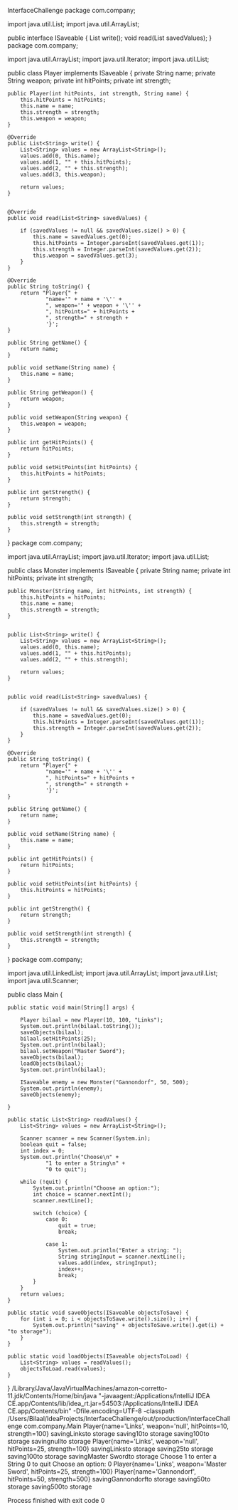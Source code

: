 InterfaceChallenge
package com.company;

import java.util.List;
import java.util.ArrayList;

public interface ISaveable {
    List<String> write();
    void read(List<String> savedValues);
}
package com.company;

import java.util.ArrayList;
import java.util.Iterator;
import java.util.List;

public class Player implements ISaveable {
    private String name;
    private String weapon;
    private int hitPoints;
    private int strength;

    public Player(int hitPoints, int strength, String name) {
        this.hitPoints = hitPoints;
        this.name = name;
        this.strength = strength;
        this.weapon = weapon;
    }

    @Override
    public List<String> write() {
        List<String> values = new ArrayList<String>();
        values.add(0, this.name);
        values.add(1, "" + this.hitPoints);
        values.add(2, "" + this.strength);
        values.add(3, this.weapon);

        return values;
    }


    @Override
    public void read(List<String> savedValues) {

        if (savedValues != null && savedValues.size() > 0) {
            this.name = savedValues.get(0);
            this.hitPoints = Integer.parseInt(savedValues.get(1));
            this.strength = Integer.parseInt(savedValues.get(2));
            this.weapon = savedValues.get(3);
        }
    }

    @Override
    public String toString() {
        return "Player{" +
                "name='" + name + '\'' +
                ", weapon='" + weapon + '\'' +
                ", hitPoints=" + hitPoints +
                ", strength=" + strength +
                '}';
    }

    public String getName() {
        return name;
    }

    public void setName(String name) {
        this.name = name;
    }

    public String getWeapon() {
        return weapon;
    }

    public void setWeapon(String weapon) {
        this.weapon = weapon;
    }

    public int getHitPoints() {
        return hitPoints;
    }

    public void setHitPoints(int hitPoints) {
        this.hitPoints = hitPoints;
    }

    public int getStrength() {
        return strength;
    }

    public void setStrength(int strength) {
        this.strength = strength;
    }
}
package com.company;

import java.util.ArrayList;
import java.util.Iterator;
import java.util.List;

public class Monster implements ISaveable {
    private String name;
    private int hitPoints;
    private int strength;

    public Monster(String name, int hitPoints, int strength) {
        this.hitPoints = hitPoints;
        this.name = name;
        this.strength = strength;
    }


    public List<String> write() {
        List<String> values = new ArrayList<String>();
        values.add(0, this.name);
        values.add(1, "" + this.hitPoints);
        values.add(2, "" + this.strength);

        return values;
    }


    public void read(List<String> savedValues) {

        if (savedValues != null && savedValues.size() > 0) {
            this.name = savedValues.get(0);
            this.hitPoints = Integer.parseInt(savedValues.get(1));
            this.strength = Integer.parseInt(savedValues.get(2));
        }
    }

    @Override
    public String toString() {
        return "Player{" +
                "name='" + name + '\'' +
                ", hitPoints=" + hitPoints +
                ", strength=" + strength +
                '}';
    }

    public String getName() {
        return name;
    }

    public void setName(String name) {
        this.name = name;
    }

    public int getHitPoints() {
        return hitPoints;
    }

    public void setHitPoints(int hitPoints) {
        this.hitPoints = hitPoints;
    }

    public int getStrength() {
        return strength;
    }

    public void setStrength(int strength) {
        this.strength = strength;
    }
}
package com.company;

import java.util.LinkedList;
import java.util.ArrayList;
import java.util.List;
import java.util.Scanner;

public class Main {


    public static void main(String[] args) {

        Player bilaal = new Player(10, 100, "Links");
        System.out.println(bilaal.toString());
        saveObjects(bilaal);
        bilaal.setHitPoints(25);
        System.out.println(bilaal);
        bilaal.setWeapon("Master Sword");
        saveObjects(bilaal);
        loadObjects(bilaal);
        System.out.println(bilaal);

        ISaveable enemy = new Monster("Gannondorf", 50, 500);
        System.out.println(enemy);
        saveObjects(enemy);

    }

    public static List<String> readValues() {
        List<String> values = new ArrayList<String>();

        Scanner scanner = new Scanner(System.in);
        boolean quit = false;
        int index = 0;
        System.out.println("Choose\n" +
                "1 to enter a String\n" +
                "0 to quit");

        while (!quit) {
            System.out.println("Choose an option:");
            int choice = scanner.nextInt();
            scanner.nextLine();

            switch (choice) {
                case 0:
                    quit = true;
                    break;

                case 1:
                    System.out.println("Enter a string: ");
                    String stringInput = scanner.nextLine();
                    values.add(index, stringInput);
                    index++;
                    break;
            }
        }
        return values;
    }

    public static void saveObjects(ISaveable objectsToSave) {
        for (int i = 0; i < objectsToSave.write().size(); i++) {
            System.out.println("saving" + objectsToSave.write().get(i) + "to storage");
        }
    }

    public static void loadObjects(ISaveable objectsToLoad) {
        List<String> values = readValues();
        objectsToLoad.read(values);
    }
}
/Library/Java/JavaVirtualMachines/amazon-corretto-11.jdk/Contents/Home/bin/java "-javaagent:/Applications/IntelliJ IDEA CE.app/Contents/lib/idea_rt.jar=54503:/Applications/IntelliJ IDEA CE.app/Contents/bin" -Dfile.encoding=UTF-8 -classpath /Users/Bilaal/IdeaProjects/InterfaceChallenge/out/production/InterfaceChallenge com.company.Main
Player{name='Links', weapon='null', hitPoints=10, strength=100}
savingLinksto storage
saving10to storage
saving100to storage
savingnullto storage
Player{name='Links', weapon='null', hitPoints=25, strength=100}
savingLinksto storage
saving25to storage
saving100to storage
savingMaster Swordto storage
Choose
1 to enter a String
0 to quit
Choose an option:
0
Player{name='Links', weapon='Master Sword', hitPoints=25, strength=100}
Player{name='Gannondorf', hitPoints=50, strength=500}
savingGannondorfto storage
saving50to storage
saving500to storage

Process finished with exit code 0

